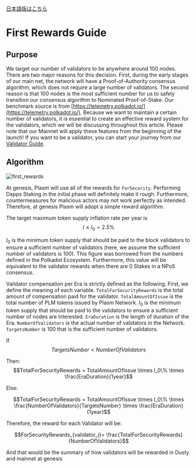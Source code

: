 [日本語版はこちら](https://medium.com/stake-technologies/plasm-first-upgrade-%E3%83%90%E3%83%AA%E3%83%87%E3%83%BC%E3%82%BF%E5%A0%B1%E9%85%AC%E3%81%AE%E8%BF%BD%E5%8A%A0%E3%81%AB%E3%81%A4%E3%81%84%E3%81%A6-b900e47dec73)

# First Rewards Guide

## Purpose

We target our number of validators to be anywhere around 100 nodes. There are two major reasons for this decision. First, during the early stages of our main net, the network will have a Proof-of-Authority consensus algorithm, which does not require a large number of validators. The second reason is that 100 nodes is the most sufficient number for us to safely transition our consensus algorithm to Nominated Proof-of-Stake. Our benchmark source is from [https://telemetry.polkadot.io/](https://telemetry.polkadot.io/). Because we want to maintain a certain number of validators, it is essential to create an effective reward system for the validators, which we will be discussing throughout this article.
Please note that our Mainnet will apply these features from the beginning of the launch!
If you want to be a validator, you can start your journey from our [Validator Guide](../PlasmTestnet/ValidatorGuide.md).

## Algorithm

![first_rewards](https://user-images.githubusercontent.com/6259384/80910872-7f01d680-8d6d-11ea-84eb-56d27f7b0a26.jpeg)

At genesis, Plasm will use all of the rewards for `ForSecurity`. Performing Dapps Staking in the initial phase will definitely make it rough. Furthermore, countermeasures for malicious actors may not work perfectly as intended. Therefore, at genesis Plasm will adopt a simple reward algorithm.

The target maximum token supply inflation rate per year is
$$I \le I_0 = 2.5\%$$

$I_0$ is the minimum token supply that should be paid to the block validators to ensure a sufficient number of validators (here, we assume the sufficient number of validators is 100). This figure was borrowed from the numbers defined in the Polkadot Ecosystem. Furthermore, this value will be equivalent to the validator rewards when there are 0 Stakes in a NPoS consensus.

Validator compensation per Era is strictly defined as the following. First, we define the meaning of each variable. `TotalForSecurityRewards` is the total amount of compensation paid for the validator. `TotalAmountOfIssue` is the total number of PLM tokens issued by Plasm Network. $I_0$ is the minimum token supply that should be paid to the validators to ensure a sufficient number of nodes are interested. `EraDuration` is the length of duration of the Era. `NumberOfValidators` is the actual number of validators in the Network. `TargetsNumber` is 100 that is the sufficient number of validators.

If
$$TargetsNumber < NumberOfValidators$$

Then:
$$TotalForSecurityRewards = TotalAmountOfIssue \times I_0\% \times \frac{EraDuration}{1year}$$

Else:

$$TotalForSecurityRewards = TotalAmountOfIssue \times I_0\% \times \frac{NumberOfValidators}{TargetsNumber} \times \frac{EraDuration}{1year}$$

Therefore, the reward for each Validator will be:

$$ForSecurityRewards_{validator_i}= \frac{TotalForSecurityRewards}{NumberOfValidators}$$

And that would be the summary of how validators will be rewarded in Dusty and mainnet at genesis
